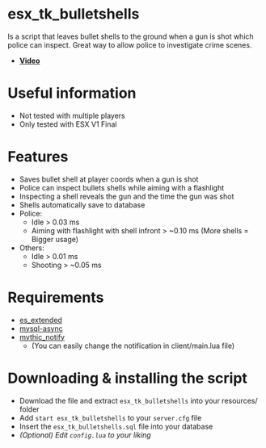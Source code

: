 # esx_tk_bulletshells
Is a script that leaves bullet shells to the ground when a gun is shot which police can inspect. Great way to allow police to investigate crime scenes. 
- **[Video](https://www.youtube.com/watch?v=Y84ymYKUVEE)**

# Useful information
- Not tested with multiple players
- Only tested with ESX V1 Final

# Features
- Saves bullet shell at player coords when a gun is shot
- Police can inspect bullets shells while aiming with a flashlight
- Inspecting a shell reveals the gun and the time the gun was shot
- Shells automatically save to database
- Police:
  - Idle > 0.03 ms 
  - Aiming with flashlight with shell infront > ~0.10 ms (More shells = Bigger usage)
- Others:
  - Idle > 0.01 ms
  - Shooting > ~0.05 ms

# Requirements
- [es_extended](https://github.com/esx-framework/esx-legacy/tree/main/%5Besx%5D/es_extended)
- [mysql-async](https://github.com/brouznouf/fivem-mysql-async)
- [mythic_notify](https://github.com/JayMontana36/mythic_notify) 
  - (You can easily change the notification in client/main.lua file)

# Downloading & installing the script
- Download the file and extract ```esx_tk_bulletshells``` into your resources/ folder
- Add ```start esx_tk_bulletshells``` to your ```server.cfg``` file
- Insert the ```esx_tk_bulletshells.sql``` file into your database
- _(Optional) Edit ```config.lua``` to your liking_
